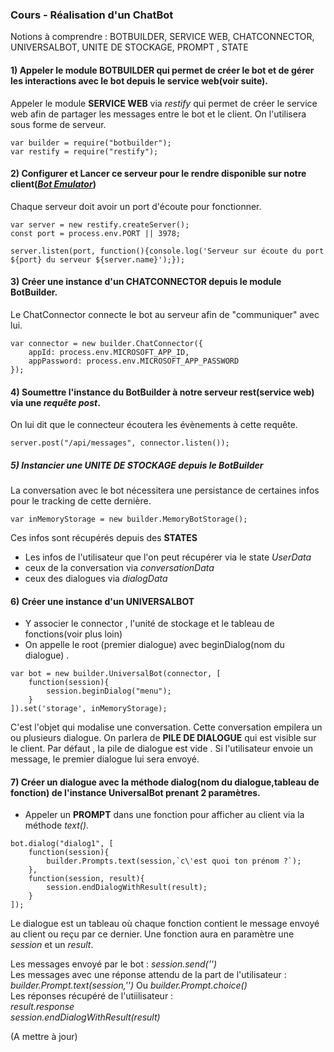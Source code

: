 ### Cours - Réalisation d'un ChatBot

Notions à comprendre : BOTBUILDER, SERVICE WEB, CHATCONNECTOR, UNIVERSALBOT, UNITE DE STOCKAGE, PROMPT , STATE

#### 1) Appeler le module **BOTBUILDER** qui permet de créer le bot et de gérer les interactions avec le bot depuis le service web(voir suite).  
  Appeler le module **SERVICE WEB** via *restify*
  qui permet de créer le service web afin de partager les messages entre le bot et le client. On l'utilisera sous forme de serveur.

  ````
  var builder = require("botbuilder");
  var restify = require("restify");
  ````

#### 2) Configurer et Lancer ce serveur pour le rendre disponible sur notre client([*Bot Emulator*](https://github.com/Microsoft/BotFramework-Emulator/releases))  
Chaque serveur doit avoir un port d'écoute pour fonctionner.

````
var server = new restify.createServer();
const port = process.env.PORT || 3978;

server.listen(port, function(){console.log('Serveur sur écoute du port ${port} du serveur ${server.name}');});
````

#### 3) Créer une instance d'un **CHATCONNECTOR** depuis le module BotBuilder.  
Le ChatConnector connecte le bot au serveur afin de "communiquer" avec lui.
````
var connector = new builder.ChatConnector({
    appId: process.env.MICROSOFT_APP_ID,
    appPassword: process.env.MICROSOFT_APP_PASSWORD
});
````

#### 4) Soumettre l'instance du BotBuilder à notre serveur rest(service web) via une *requête post*.  
On lui dit que le connecteur écoutera les évènements à cette requête.
````
server.post("/api/messages", connector.listen());
````

##### 5) Instancier une **UNITE DE STOCKAGE** depuis le BotBuilder
La conversation avec le bot nécessitera une persistance de certaines infos pour le tracking de cette dernière.  
````
var inMemoryStorage = new builder.MemoryBotStorage();
````

Ces infos sont récupérés depuis des **STATES**  
- Les infos de l'utilisateur que l'on peut récupérer via le state *UserData*  
- ceux de la conversation via *conversationData*  
- ceux des dialogues via *dialogData*  

#### 6) Créer une instance d'un **UNIVERSALBOT**
  -  Y associer le connector , l'unité de stockage et le tableau de fonctions(voir plus loin)
  - On appelle le root (premier dialogue) avec beginDialog(nom du dialogue) .

````
var bot = new builder.UniversalBot(connector, [
    function(session){
        session.beginDialog("menu");
    }
]).set('storage', inMemoryStorage);
````  

C'est l'objet qui modalise une conversation. Cette conversation empilera un ou plusieurs dialogue. On parlera de **PILE DE DIALOGUE** qui est visible sur le client. Par défaut , la pile de dialogue est vide  . Si l'utilisateur envoie un message, le premier dialogue lui sera envoyé.


#### 7) Créer un dialogue avec la méthode dialog(nom du dialogue,tableau de fonction) de l'instance UniversalBot prenant 2 paramètres.

  - Appeler un **PROMPT** dans une fonction pour afficher au client via la méthode *text()*.

````
bot.dialog("dialog1", [
    function(session){
        builder.Prompts.text(session,`c\'est quoi ton prénom ?`);
    },
    function(session, result){
        session.endDialogWithResult(result);
    }
]);
````
Le dialogue est un tableau où chaque fonction contient le message envoyé au client ou reçu par ce dernier.
Une fonction aura en paramètre une *session* et un *result*.  

Les messages envoyé par le bot : *session.send('')*  
Les messages avec une réponse attendu de la part de l'utilisateur : *builder.Prompt.text(session,'')* Ou *builder.Prompt.choice()*  
Les réponses récupéré de l'utiilisateur :  
*result.response*  
*session.endDialogWithResult(result)*

(A mettre à jour)
